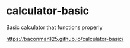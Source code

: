 # calculator-basic
Basic calculator that functions properly

https://baconman125.github.io/calculator-basic/
